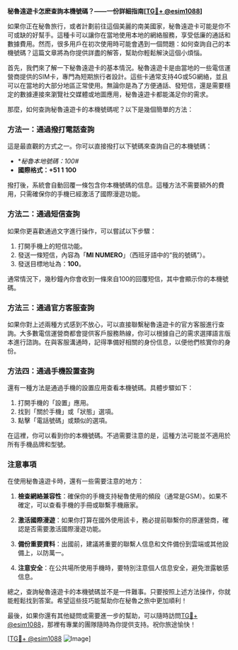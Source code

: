 **秘魯遠遊卡怎麽查詢本機號碼？——一份詳細指南[[TG💪+ @esim1088](https://t.me/s/esim1088)]**

如果你正在秘魯旅行，或者計劃前往這個美麗的南美國家，秘魯遠遊卡可能是你不可或缺的好幫手。這種卡可以讓你在當地使用本地的網絡服務，享受低廉的通話和數據費用。然而，很多用戶在初次使用時可能會遇到一個問題：如何查詢自己的本機號碼？這篇文章將為你提供詳盡的解答，幫助你輕鬆解決這個小煩惱。

首先，我們來了解一下秘魯遠遊卡的基本情況。秘魯遠遊卡是由當地的一些電信運營商提供的SIM卡，專門為短期旅行者設計。這些卡通常支持4G或5G網絡，並且可以在當地的大部分地區正常使用。無論你是為了方便通話、發短信，還是需要穩定的數據連接來瀏覽社交媒體或地圖應用，秘魯遠遊卡都能滿足你的需求。

那麼，如何查詢秘魯遠遊卡的本機號碼呢？以下是幾個簡單的方法：

### 方法一：通過撥打電話查詢

這是最直觀的方式之一。你可以直接撥打以下號碼來查詢自己的本機號碼：

- **秘魯本地號碼：*100#**
- **國際格式：+51 1 100**

撥打後，系統會自動回覆一條包含你本機號碼的信息。這種方法不需要額外的費用，只需確保你的手機已經激活了國際漫遊功能。

### 方法二：通過短信查詢

如果你更喜歡通過文字進行操作，可以嘗試以下步驟：

1. 打開手機上的短信功能。
2. 發送一條短信，內容為「**MI NUMERO**」（西班牙語中的“我的號碼”）。
3. 發送目標地址為：**100**。

通常情況下，幾秒鐘內你會收到一條來自100的回覆短信，其中會顯示你的本機號碼。

### 方法三：通過官方客服查詢

如果你對上述兩種方式感到不放心，可以直接聯繫秘魯遠遊卡的官方客服進行查詢。大多數電信運營商都會提供客戶服務熱線，你可以根據自己的需求選擇語言版本進行諮詢。在與客服溝通時，記得準備好相關的身份信息，以便他們核實你的身份。

### 方法四：通過手機設置查詢

還有一種方法是通過手機的設置应用查看本機號碼。具體步驟如下：

1. 打開手機的「設置」應用。
2. 找到「關於手機」或「狀態」選項。
3. 點擊「電話號碼」或類似的選項。

在這裡，你可以看到你的本機號碼。不過需要注意的是，這種方法可能並不適用於所有手機品牌和型號。

### 注意事項

在使用秘魯遠遊卡時，還有一些需要注意的地方：

1. **檢查網絡兼容性**：確保你的手機支持秘魯使用的頻段（通常是GSM）。如果不確定，可以查看手機的手冊或聯繫手機廠家。
   
2. **激活國際漫遊**：如果你打算在國外使用該卡，務必提前聯繫你的原運營商，確認是否需要激活國際漫遊功能。

3. **備份重要資料**：出國前，建議將重要的聯繫人信息和文件備份到雲端或其他設備上，以防萬一。

4. **注意安全**：在公共場所使用手機時，要特別注意個人信息安全，避免泄露敏感信息。

總之，查詢秘魯遠遊卡的本機號碼並不是一件難事。只要按照上述方法操作，你就能輕鬆找到答案。希望這些技巧能幫助你在秘魯之旅中更加順利！

最後，如果你還有其他疑問或需要進一步的幫助，可以隨時訪問[TG💪+ @esim1088](https://t.me/s/esim1088)，那裡有專業的團隊隨時為你提供支持。祝你旅途愉快！

[[TG💪+ @esim1088](https://t.me/s/esim1088) ![Image](https://i.postimg.cc/4NQfJmqS/Snipaste-2025-05-13-00-14-12.png)]